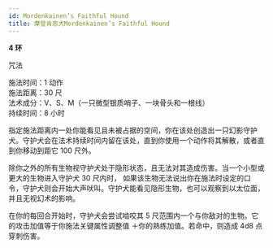 ```yaml
---
id: Mordenkainen’s Faithful Hound
title: 摩登肯忠犬Mordenkainen’s Faithful Hound
---
```


**4 环**

咒法

施法时间：1 动作  
施法距离：30 尺  
法术成分：V、S、M（一只微型银质哨子、一块骨头和一根线）  
持续时间：8 小时

指定施法距离内一处你能看见且未被占据的空间，你在该处创造出一只幻影守护犬。守护犬会在法术持续时间内留在该处，直到你使用一个动作将其解散，或者直到你移动到距它 100
尺外。

除你之外的所有生物视守护犬处于隐形状态，且无法对其造成伤害。当一个小型或更大的生物进入守护犬 30 尺内时，
如果该生物无法说出你在施法时设定的口令，守护犬则会开始大声吠叫。守护犬能看见隐形生物，也可以观察到以太位面，
并且无视幻术的影响。

在你的每回合开始时，守护犬会尝试啮咬其 5 尺范围内一个与你敌对的生物。它的攻击加值等于你施法关键属性调整值
＋你的熟练加值。若命中，则造成 4d8 点穿刺伤害。
